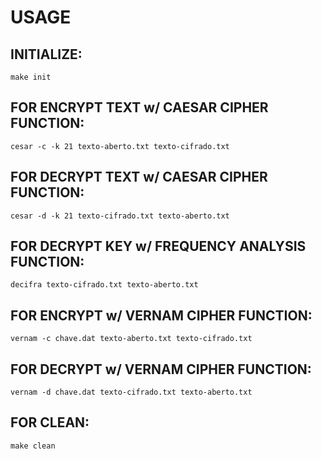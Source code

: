 # USAGE

## INITIALIZE:
```shell
make init
```

## FOR ENCRYPT TEXT w/ CAESAR CIPHER FUNCTION:
```shell
cesar -c -k 21 texto-aberto.txt texto-cifrado.txt  
```

## FOR DECRYPT TEXT w/ CAESAR CIPHER FUNCTION:
```shell
cesar -d -k 21 texto-cifrado.txt texto-aberto.txt
```

## FOR DECRYPT KEY w/ FREQUENCY ANALYSIS FUNCTION:
```shell
decifra texto-cifrado.txt texto-aberto.txt
```

## FOR ENCRYPT w/ VERNAM CIPHER FUNCTION:
```shell
vernam -c chave.dat texto-aberto.txt texto-cifrado.txt
```

## FOR DECRYPT w/ VERNAM CIPHER FUNCTION:
```shell
vernam -d chave.dat texto-cifrado.txt texto-aberto.txt
```

## FOR CLEAN:
```
make clean
```